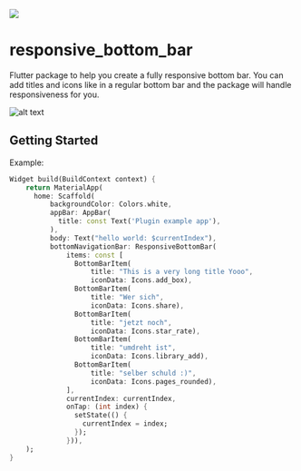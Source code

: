 [![](https://img.shields.io/pub/v/responsive_bottom_bar)](https://pub.dev/packages/responsive_bottom_bar)
# responsive_bottom_bar

Flutter package to help you create a fully responsive bottom bar. You can add titles and icons
 like in a regular bottom bar and the package will handle responsiveness for you.

![alt text](https://github.com/nietsmmar/responsive_bottom_bar/blob/main/lib/example.png "Example
 screenshot")
 
## Getting Started
Example:
```dart
Widget build(BuildContext context) {
    return MaterialApp(
      home: Scaffold(
          backgroundColor: Colors.white,
          appBar: AppBar(
            title: const Text('Plugin example app'),
          ),
          body: Text("hello world: $currentIndex"),
          bottomNavigationBar: ResponsiveBottomBar(
              items: const [
                BottomBarItem(
                    title: "This is a very long title Yooo",
                    iconData: Icons.add_box),
                BottomBarItem(
                    title: "Wer sich",
                    iconData: Icons.share),
                BottomBarItem(
                    title: "jetzt noch",
                    iconData: Icons.star_rate),
                BottomBarItem(
                    title: "umdreht ist",
                    iconData: Icons.library_add),
                BottomBarItem(
                    title: "selber schuld :)",
                    iconData: Icons.pages_rounded),
              ],
              currentIndex: currentIndex,
              onTap: (int index) {
                setState(() {
                  currentIndex = index;
                });
              })),
    );
}
```
